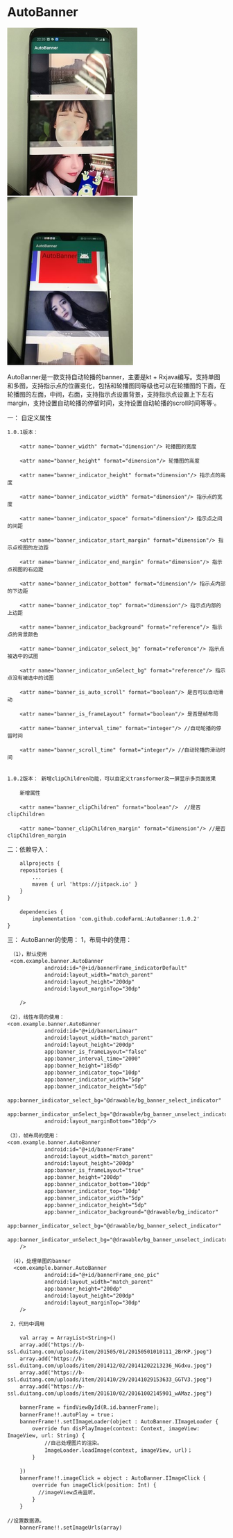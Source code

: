 # AutoBanner





![image](https://github.com/codeFarmL/AutoBanner/blob/codeFarmL-patch-1/banner.jpg?raw=true)
![image](https://github.com/codeFarmL/AutoBanner/blob/codeFarmL-patch-1/banner2.jpg?raw=true)


AutoBanner是一款支持自动轮播的banner，主要是kt + Rxjava编写。支持单图和多图，支持指示点的位置变化，包括和轮播图同等级也可以在轮播图的下面，在轮播图的左面，中间，右面，支持指示点设置背景，支持指示点设置上下左右margin，支持设置自动轮播的停留时间，支持设置自动轮播的scroll时间等等·。

一： 自定义属性

	1.0.1版本：
	
        <attr name="banner_width" format="dimension"/> 轮播图的宽度
      
        <attr name="banner_height" format="dimension"/> 轮播图的高度
        
        <attr name="banner_indicator_height" format="dimension"/> 指示点的高度
        
        <attr name="banner_indicator_width" format="dimension"/> 指示点的宽度
        
        <attr name="banner_indicator_space" format="dimension"/> 指示点之间的间距
        
        <attr name="banner_indicator_start_margin" format="dimension"/> 指示点视图的左边距
        
        <attr name="banner_indicator_end_margin" format="dimension"/> 指示点视图的右边距
       
        <attr name="banner_indicator_bottom" format="dimension"/> 指示点内部的下边距
        
        <attr name="banner_indicator_top" format="dimension"/> 指示点内部的上边距
        
        <attr name="banner_indicator_background" format="reference"/> 指示点的背景颜色
        
        <attr name="banner_indicator_select_bg" format="reference"/> 指示点被选中的试图
        
        <attr name="banner_indicator_unSelect_bg" format="reference"/> 指示点没有被选中的试图
         
        <attr name="banner_is_auto_scroll" format="boolean"/> 是否可以自动滑动
        
        <attr name="banner_is_frameLayout" format="boolean"/> 是否是帧布局
        
        <attr name="banner_interval_time" format="integer"/> //自动轮播的停留时间
        
        <attr name="banner_scroll_time" format="integer"/> //自动轮播的滑动时间
	
	
	1.0.2版本： 新增clipChildren功能，可以自定义transformer及一屏显示多页面效果
	
        新增属性  
	
        <attr name="banner_clipChildren" format="boolean"/>  //是否clipChildren
	
        <attr name="banner_clipChildren_margin" format="dimension"/> //是否clipChildren_margin
二：依赖导入：

        allprojects {
		repositories {
			...
			maven { url 'https://jitpack.io' }
		}
	}
        
        dependencies {
	        implementation 'com.github.codeFarmL:AutoBanner:1.0.2'
	}
        
        
三： AutoBanner的使用：
    1，布局中的使用：
    
     （1），默认使用
     <com.example.banner.AutoBanner
                android:id="@+id/bannerFrame_indicatorDefault"
                android:layout_width="match_parent"
                android:layout_height="200dp"
                android:layout_marginTop="30dp"

        />
    
    （2），线性布局的使用：
    <com.example.banner.AutoBanner
                android:id="@+id/bannerLinear"
                android:layout_width="match_parent"
                android:layout_height="200dp"
                app:banner_is_frameLayout="false"
                app:banner_interval_time="2000"
                app:banner_height="185dp"
                app:banner_indicator_top="10dp"
                app:banner_indicator_width="5dp"
                app:banner_indicator_height="5dp"
                app:banner_indicator_select_bg="@drawable/bg_banner_select_indicator"
                app:banner_indicator_unSelect_bg="@drawable/bg_banner_unselect_indicator"
                android:layout_marginBottom="10dp"/>
        
    （3），帧布局的使用：
    <com.example.banner.AutoBanner
                android:id="@+id/bannerFrame"
                android:layout_width="match_parent"
                android:layout_height="200dp"
                app:banner_is_frameLayout="true"
                app:banner_height="200dp"
                app:banner_indicator_bottom="10dp"
                app:banner_indicator_top="10dp"
                app:banner_indicator_width="5dp"
                app:banner_indicator_height="5dp"
                app:banner_indicator_background="@drawable/bg_indicator"
                app:banner_indicator_select_bg="@drawable/bg_banner_select_indicator"
                app:banner_indicator_unSelect_bg="@drawable/bg_banner_unselect_indicator"
        />
      
     （4），处理单图的banner
      <com.example.banner.AutoBanner
                android:id="@+id/bannerFrame_one_pic"
                android:layout_width="match_parent"
                app:banner_height="200dp"
                android:layout_height="200dp"
                android:layout_marginTop="30dp"
        />
        
     2，代码中调用
     
        val array = ArrayList<String>()
        array.add("https://b-ssl.duitang.com/uploads/item/201505/01/20150501010111_2BrKP.jpeg")
        array.add("https://b-ssl.duitang.com/uploads/item/201412/02/20141202213236_NGdxu.jpeg")
        array.add("https://b-ssl.duitang.com/uploads/item/201410/29/20141029153633_GGTV3.jpeg")
        array.add("https://b-ssl.duitang.com/uploads/item/201610/02/20161002145901_wAMaz.jpeg")

        bannerFrame = findViewById(R.id.bannerFrame);
        bannerFrame!!.autoPlay = true；
        bannerFrame!!.setIImageLoader(object : AutoBanner.IImageLoader {
            override fun disPlayImage(context: Context, imageView: ImageView, url: String) {
                //自己处理图片的渲染。
                ImageLoader.loadImage(context, imageView, url)；
            }

        })
        bannerFrame!!.imageClick = object : AutoBanner.IImageClick {
            override fun imageClick(position: Int) {
              //imageView点击监听。
            }
        }
	
	//设置数据源。
        bannerFrame!!.setImageUrls(array)
        

